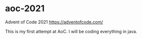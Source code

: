 # aoc-2021
Advent of Code 2021
https://adventofcode.com/

This is my first attempt at AoC.
I will be coding everything in java.
